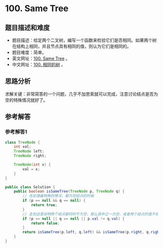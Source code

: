 # 100. Same Tree

## 题目描述和难度
+ 题目描述：给定两个二叉树，编写一个函数来检验它们是否相同。如果两个树在结构上相同，并且节点具有相同的值，则认为它们是相同的。
+ 题目难度：简单。
+ 英文网址：[100. Same Tree](https://leetcode.com/problems/same-tree/description/)  。
+ 中文网址：[100. 相同的树](https://leetcode-cn.com/problems/same-tree/description/)  。
## 思路分析
求解关键：非常简答的一个问题，几乎不加思索就可以完成，注意讨论结点是否为空的特殊情况就好了。

## 参考解答
### 参考解答1

```java
class TreeNode {
    int val;
    TreeNode left;
    TreeNode right;

    TreeNode(int x) {
        val = x;
    }
}

public class Solution {
    public boolean isSameTree(TreeNode p, TreeNode q) {
        // 先处理最特殊的情况，都为空结点的时候
        if (p == null && q == null) {
            return true;
        }
        // 走到这里说明两个结点都同时不为空，那么其中之一为空，或者两个结点的值不相等的时候，返回 false
        if (p == null || q == null || p.val != q.val) {
            return false;
        }
        return isSameTree(p.left, q.left) && isSameTree(p.right, q.right);
    }
}
```

